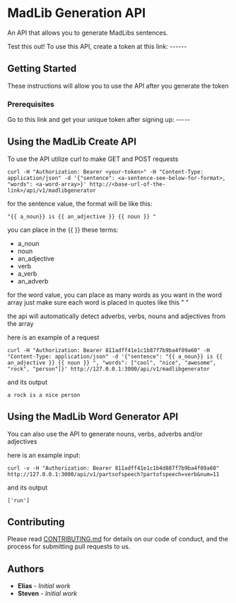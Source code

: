 # MadLib Generation API

An API that allows you to generate MadLibs sentences.

Test this out! To use this API, create a token at this link: ------

## Getting Started

These instructions will allow you to use the API after you generate the token

### Prerequisites

Go to this link and get your unique token after signing up: -----

## Using the MadLib Create API

To use the API utilize curl to make GET and POST requests

```
curl -H "Authorization: Bearer <your-token>" -H "Content-Type: application/json" -d '{"sentence": <a-sentence-see-below-for-format>, "words": <a-word-array>}' http://<base-url-of-the-link>/api/v1/madlibgenerator
```

for the sentence value, the format will be like this:
```
"{{ a_noun}} is {{ an_adjective }} {{ noun }} "
```

you can place in the {{ }} these terms:
- a_noun
- noun
- an_adjective
- verb
- a_verb
- an_adverb

for the word value, you can place as many words as you want in the word array just make sure each
word is placed in quotes like this " "

the api will automatically detect adverbs, verbs, nouns and adjectives from the array

here is an example of a request

```
curl -H "Authorization: Bearer 811adff41e1c1b87f7b9ba4f09a60" -H "Content-Type: application/json" -d '{"sentence": "{{ a_noun}} is {{ an_adjective }} {{ noun }} ", "words": ["cool", "nice", "awesome", "rock", "person"]}' http://127.0.0.1:3000/api/v1/madlibgenerator
```

and its output

```
a rock is a nice person
```

## Using the MadLib Word Generator API

You can also use the API to generate nouns, verbs, adverbs and/or adjectives

here is an example input:
```
curl -v -H "Authorization: Bearer 811adff41e1c1b4d887f7b9ba4f09a60" http://127.0.0.1:3000/api/v1/partsofspeech?partofspeech=verb&num=11
```

and its output
```
['run']
```

## Contributing

Please read [CONTRIBUTING.md](https://gist.github.com/PurpleBooth/b24679402957c63ec426) for details on our code of conduct, and the process for submitting pull requests to us.

## Authors

* **Elias** - *Initial work*
* **Steven** - *Initial work*
